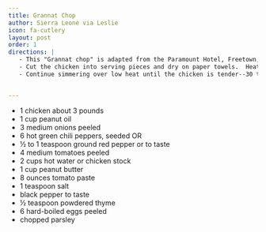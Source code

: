 ```yaml
---
title: Grannat Chop
author: Sierra Leone via Leslie
icon: fa-cutlery
layout: post
order: 1
directions: |
   - This "Grannat chop" is adapted from the Paramount Hotel, Freetown, Sierra Leone. As served there, it includes 1 pound of cubed stewing steak, but we like it just with the chicken.
   - Cut the chicken into serving pieces and dry on paper towels.  Heat the oil in a deep pan or casserole.  Brown the chicken quickly and set aside on a warm platter.  Put the onions and fresh peppers through a grinder, using the fine blade.  Slice tomatoes.  Fry these ingredients in the oil for about 5 minutes.  Return the chicken with water or stock and begin simmering.  Mix the peanut butter with tomato paste and enough broth to make smooth gravy.  Stir this into the pot.  Add salt, black pepper if desired, and thyme.  Also add ground red pepper if using.
   - Continue simmering over low heat until the chicken is tender--30 to 40 minutes.  Serve over boiled rice, garnished with whole eggs and chopped parsley.  Any of the side dishes above may be served.


---
```


<ul>
	<li>1 chicken about 3 pounds</li>
	<li>1 cup peanut oil</li>
	<li>3 medium onions peeled</li>
	<li>6 hot green chili peppers, seeded OR</li>
	<li>½ to 1 teaspoon ground red pepper or to taste</li>
	<li>4 medium tomatoes peeled</li>
	<li>2 cups hot water or chicken stock</li>
	<li>1 cup peanut butter</li>
	<li>8 ounces tomato paste</li>
	<li>1 teaspoon salt</li>
	<li>black pepper to taste</li>
	<li>½ teaspoon powdered thyme</li>
	<li>6 hard-boiled eggs peeled</li>
	<li>chopped parsley</li>
</ul>
